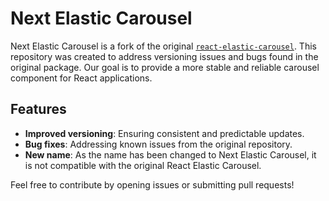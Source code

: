 # Next Elastic Carousel

Next Elastic Carousel is a fork of the original [`react-elastic-carousel`](https://sag1v.github.io/react-elastic-carousel/). This repository was created to address versioning issues and bugs found in the original package. Our goal is to provide a more stable and reliable carousel component for React applications.

## Features

- **Improved versioning**: Ensuring consistent and predictable updates.
- **Bug fixes**: Addressing known issues from the original repository.
- **New name**: As the name has been changed to Next Elastic Carousel, it is not compatible with the original React Elastic Carousel.

Feel free to contribute by opening issues or submitting pull requests!
